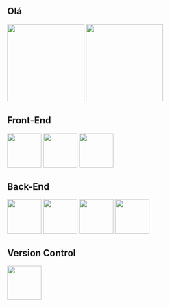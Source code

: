 ## Olá

<div>
  <img height="180em" src='https://github-readme-stats.vercel.app/api?username=FreakW&theme=tokyonight'>
  <img height="180em" src='https://github-readme-stats.vercel.app/api/top-langs/?username=anuraghazra&theme=tokyonight'>
</div>
<div>
  <h2>Front-End</h2>
  <img height='80em' src="https://cdn.jsdelivr.net/gh/devicons/devicon/icons/css3/css3-plain-wordmark.svg">
  <img height='80em' src="https://cdn.jsdelivr.net/gh/devicons/devicon/icons/html5/html5-plain-wordmark.svg">
  <img height='80em' src="https://cdn.jsdelivr.net/gh/devicons/devicon/icons/javascript/javascript-plain.svg">
</div>
<div>
  <h2>Back-End</h2>
  <img height='80em' src="https://cdn.jsdelivr.net/gh/devicons/devicon/icons/python/python-plain.svg">
  <img height='80em' src="https://cdn.jsdelivr.net/gh/devicons/devicon/icons/django/django-plain.svg">
  <img height='80em' src="https://cdn.jsdelivr.net/gh/devicons/devicon/icons/flask/flask-original.svg">
  <img height='80em' src="https://cdn.jsdelivr.net/gh/devicons/devicon/icons/linux/linux-plain.svg">
</div>
<div>
  <h2>Version Control</h2>
  <img height='80em' src="https://cdn.jsdelivr.net/gh/devicons/devicon/icons/git/git-plain.svg">
</div>
